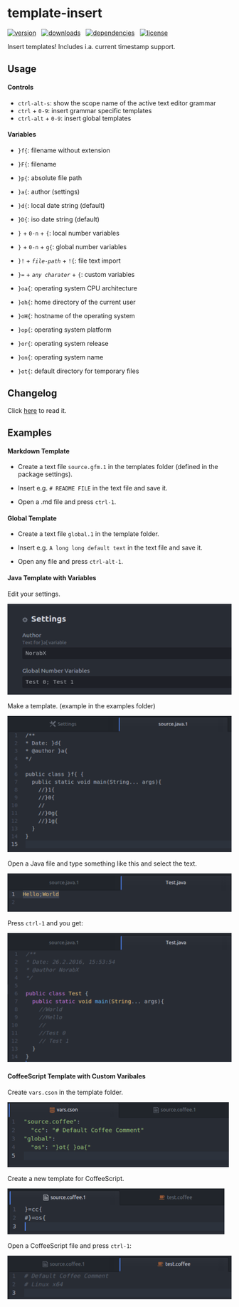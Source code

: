 # template-insert
[![version](https://img.shields.io/apm/v/template-insert.svg)](https://atom.io/packages/template-insert) &nbsp;
[![downloads](https://img.shields.io/apm/dm/template-insert.svg)](https://atom.io/packages/template-insert) &nbsp;
[![dependencies](https://david-dm.org/norbax/template-insert.svg)](https://david-dm.org/norabx/template-insert) &nbsp;
[![license](https://img.shields.io/apm/l/template-insert.svg)](https://github.com/NorabX/template-insert/blob/master/LICENSE.md)

Insert templates! Includes i.a. current timestamp support.

## Usage
#### Controls

* `ctrl-alt-s`: show the scope name of the active text editor grammar
* `ctrl` + `0-9`: insert grammar specific templates
* `ctrl-alt` + `0-9`: insert global templates

#### Variables

* `}f{`: filename without extension
* `}F{`: filename
* `}p{`: absolute file path
* `}a{`: author (settings)
* `}d{`: local date string (default)
* `}D{`: iso date string (default)
* `}` + `0-n` + `{`: local number variables
* `}` + `0-n` + `g{`: global number variables
* `}!` + <i>`file-path`</i> + `!{`: file text import
* `}=` + <i>`any charater`</i> + `{`: custom variables  


* `}oa{`: operating system CPU architecture
* `}oh{`: home directory of the current user
* `}oH{`: hostname of the operating system
* `}op{`: operating system platform
* `}or{`: operating system release
* `}on{`: operating system name
* `}ot{`: default directory for temporary files

## Changelog
Click [here](https://github.com/NorabX/template-insert/blob/master/CHANGELOG.md) to read it.

## Examples
#### Markdown Template
* Create a text file `source.gfm.1` in the templates folder (defined in the package settings).

* Insert e.g. `# README FILE` in the text file and save it.

* Open a .md file and press `ctrl-1`.

#### Global Template
* Create a text file `global.1` in the template folder.

* Insert e.g. `A long long default text` in the text file and save it.

* Open any file and press `ctrl-alt-1`.

#### Java Template with Variables

Edit your settings.

![img1](https://raw.githubusercontent.com/NorabX/template-insert/master/img/eg1.png)

Make a template. (example in the examples folder)

![img2](https://raw.githubusercontent.com/NorabX/template-insert/master/img/eg2.png)

Open a Java file and type something like this and select the text.

![img3](https://raw.githubusercontent.com/NorabX/template-insert/master/img/eg3.png)

Press `ctrl-1` and you get:

![img4](https://raw.githubusercontent.com/NorabX/template-insert/master/img/eg4.png)

#### CoffeeScript Template with Custom Varibales

Create `vars.cson` in the template folder.

![img5](img/eg5.png)

Create a new template for CoffeeScript.

![img6](img/eg6.png)

Open a CoffeeScript file and press `ctrl-1`:

![img7](img/eg7.png)
